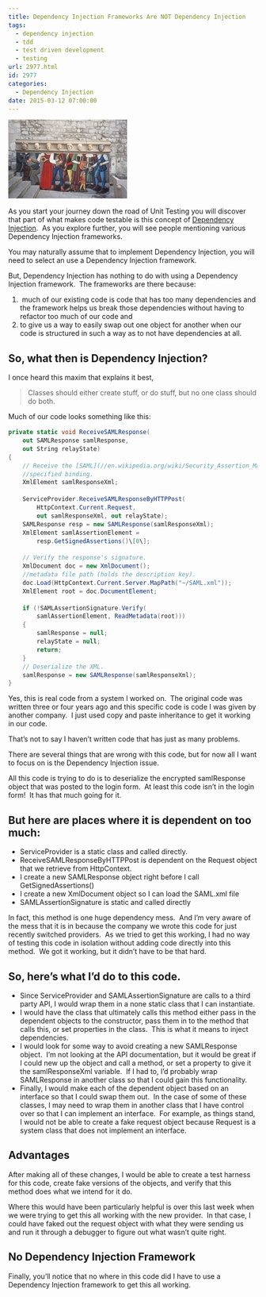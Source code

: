 ```yaml
---
title: Dependency Injection Frameworks Are NOT Dependency Injection
tags:
  - dependency injection
  - tdd
  - test driven development
  - testing
url: 2977.html
id: 2977
categories:
  - Dependency Injection
date: 2015-03-12 07:00:00
---
```


![land-0148](/uploads/2015/02/land-0148.jpg "land-0148")

As you start your journey down the road of Unit Testing you will discover that part of what makes code testable is this concept of [Dependency Injection](//en.wikipedia.org/wiki/Dependency_injection "Dependency injection").  As you explore further, you will see people mentioning various Dependency Injection frameworks.

You may naturally assume that to implement Dependency Injection, you will need to select an use a Dependency Injection framework.

But, Dependency Injection has nothing to do with using a Dependency Injection framework.  The frameworks are there because:

1.  much of our existing code is code that has too many dependencies and the framework helps us break those dependencies without having to refactor too much of our code and
2. to give us a way to easily swap out one object for another when our code is structured in such a way as to not have dependencies at all.

<!-- more -->

So, what then is Dependency Injection?
--------------------------------------

I once heard this maxim that explains it best,

> Classes should either create stuff, or do stuff, but no one class should do both.

Much of our code looks something like this:

``` csharp
private static void ReceiveSAMLResponse(
    out SAMLResponse samlResponse,
    out String relayState)
{
    // Receive the [SAML](//en.wikipedia.org/wiki/Security_Assertion_Markup_Language "Security Assertion Markup Language") response over the
    //specified binding.
    XmlElement samlResponseXml;

    ServiceProvider.ReceiveSAMLResponseByHTTPPost(
        HttpContext.Current.Request,
        out samlResponseXml, out relayState);
    SAMLResponse resp = new SAMLResponse(samlResponseXml);
    XmlElement samlAssertionElement =
        resp.GetSignedAssertions()\[0\];

    // Verify the response's signature.
    XmlDocument doc = new XmlDocument();
    //metadata file path (holds the description key).
    doc.Load(HttpContext.Current.Server.MapPath("~/SAML.xml"));
    XmlElement root = doc.DocumentElement;

    if (!SAMLAssertionSignature.Verify(
        samlAssertionElement, ReadMetadata(root)))
    {
        samlResponse = null;
        relayState = null;
        return;
    }
    // Deserialize the XML.
    samlResponse = new SAMLResponse(samlResponseXml);
}
```

Yes, this is real code from a system I worked on.  The original code was written three or four years ago and this specific code is code I was given by another company.  I just used copy and paste inheritance to get it working in our code.

That’s not to say I haven’t written code that has just as many problems.

There are several things that are wrong with this code, but for now all I want to focus on is the Dependency Injection issue.

All this code is trying to do is to deserialize the encrypted samlResponse object that was posted to the login form.  At least this code isn’t in the login form!  It has that much going for it.

But here are places where it is dependent on too much:
------------------------------------------------------

*   ServiceProvider is a static class and called directly.
*   ReceiveSAMLResponseByHTTPPost is dependent on the Request object that we retrieve from HttpContext.
*   I create a new SAMLResponse object right before I call GetSignedAssertions()
*   I create a new XmlDocument object so I can load the SAML.xml file
*   SAMLAssertionSignature is static and called directly

In fact, this method is one huge dependency mess.  And I’m very aware of the mess that it is in because the company we wrote this code for just recently switched providers.  As we tried to get this working, I had no way of testing this code in isolation without adding code directly into this method.  We got it working, but it didn’t have to be that hard.

So, here’s what I’d do to this code.
------------------------------------

*   Since ServiceProvider and SAMLAssertionSignature are calls to a third party API, I would wrap them in a none static class that I can instantiate.
*   I would have the class that ultimately calls this method either pass in the dependent objects to the constructor, pass them in to the method that calls this, or set properties in the class.  This is what it means to inject dependencies.
*   I would look for some way to avoid creating a new SAMLResponse object.  I’m not looking at the API documentation, but it would be great if I could new up the object and call a method, or set a property to give it the samlResponseXml variable.  If I had to, I’d probably wrap SAMLResponse in another class so that I could gain this functionality.
*   Finally, I would make each of the dependent object based on an interface so that I could swap them out.  In the case of some of these classes, I may need to wrap them in another class that I have control over so that I can implement an interface.  For example, as things stand, I would not be able to create a fake request object because Request is a system class that does not implement an interface.

Advantages
----------

After making all of these changes, I would be able to create a test harness for this code, create fake versions of the objects, and verify that this method does what we intend for it do.

Where this would have been particularly helpful is over this last week when we were trying to get this all working with the new provider.  In that case, I could have faked out the request object with what they were sending us and run it through a debugger to figure out what wasn’t quite right.

No Dependency Injection Framework
---------------------------------

Finally, you’ll notice that no where in this code did I have to use a Dependency Injection framework to get this all working.
